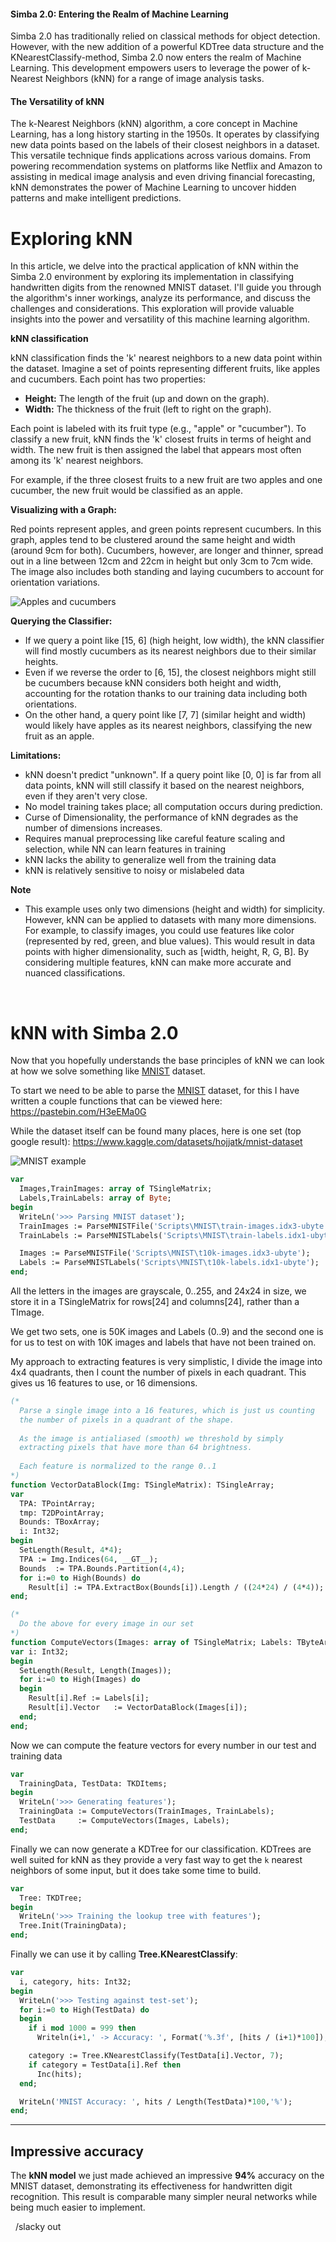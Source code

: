 #### Simba 2.0: Entering the Realm of Machine Learning
Simba 2.0 has traditionally relied on classical methods for object detection. However, with the new addition of a powerful KDTree data structure and the KNearestClassify-method, Simba 2.0 now enters the realm of Machine Learning. This development empowers users to leverage the power of k-Nearest Neighbors (kNN) for a range of image analysis tasks. 

#### The Versatility of kNN 
The k-Nearest Neighbors (kNN) algorithm, a core concept in Machine Learning, has a long history starting in the 1950s. It operates by classifying new data points based on the labels of their closest neighbors in a dataset. 
This versatile technique finds applications across various domains. From powering recommendation systems on platforms like Netflix and Amazon to assisting in medical image analysis and even driving financial forecasting, kNN demonstrates the power of Machine Learning to uncover hidden patterns and make intelligent predictions. 

# Exploring kNN
In this article, we delve into the practical application of kNN within the Simba 2.0 environment by exploring its implementation in classifying handwritten digits from the renowned MNIST dataset. I'll guide you through the algorithm's inner workings, analyze its performance, and discuss the challenges and considerations. This exploration will provide valuable insights into the power and versatility of this machine learning algorithm.


**kNN classification**

kNN classification finds the 'k' nearest neighbors to a new data point within the dataset. Imagine a set of points representing different fruits, like apples and cucumbers. Each point has two properties:

-   **Height:** The length of the fruit (up and down on the graph).
-   **Width:** The thickness of the fruit (left to right on the graph).

Each point is labeled with its fruit type (e.g., "apple" or "cucumber"). To classify a new fruit, kNN finds the 'k' closest fruits in terms of height and width. The new fruit is then assigned the label that appears most often among its 'k' nearest neighbors.

For example, if the three closest fruits to a new fruit are two apples and one cucumber, the new fruit would be classified as an apple.

**Visualizing with a Graph:**

Red points represent apples, and green points represent cucumbers. In this graph, apples tend to be clustered around the same height and width (around 9cm for both). Cucumbers, however, are longer and thinner, spread out in a line between 12cm and 22cm in height but only 3cm to 7cm wide. The image also includes both standing and laying cucumbers to account for orientation variations.

![Apples and cucumbers](https://github.com/user-attachments/assets/b5e39ab7-a450-465e-a8c3-45fb4116eb6f)


**Querying the Classifier:**

- If we query a point like [15, 6] (high height, low width), the kNN classifier will find mostly cucumbers as its nearest neighbors due to their similar heights.
- Even if we reverse the order to [6, 15], the closest neighbors might still be cucumbers because kNN considers both height and width, accounting for the rotation thanks to our training data including both orientations.
- On the other hand, a query point like [7, 7] (similar height and width) would likely have apples as its nearest neighbors, classifying the new fruit as an apple.

**Limitations:**

- kNN doesn't predict "unknown". If a query point like [0, 0] is far from all data points, kNN will still classify it based on the nearest neighbors, even if they aren't very close.
- No model training takes place; all computation occurs during prediction.
- Curse of Dimensionality, the performance of kNN degrades as the number of dimensions increases.
- Requires manual preprocessing like careful feature scaling and selection, while NN can learn features in training
- kNN lacks the ability to generalize well from the training data
- kNN is relatively sensitive to noisy or mislabeled data

**Note**

- This example uses only two dimensions (height and width) for simplicity. However, kNN can be applied to datasets with many more dimensions. For example, to classify images, you could use features like color (represented by red, green, and blue values). This would result in data points with higher dimensionality, such as [width, height, R, G, B]. By considering multiple features, kNN can make more accurate and nuanced classifications.

&nbsp;

# kNN with Simba 2.0
Now that you hopefully understands the base principles of kNN we can look at how we solve something like [MNIST](https://yann.lecun.com/exdb/mnist/)  dataset.

To start we need to be able to parse the [MNIST](https://yann.lecun.com/exdb/mnist/) dataset, for this I have written a couple functions that can be viewed here: https://pastebin.com/H3eEMa0G

While the dataset itself can be found many places, here is one set (top google result): https://www.kaggle.com/datasets/hojjatk/mnist-dataset

![MNIST example](https://github.com/user-attachments/assets/47474ea4-36ea-4e40-a4a9-ebfc1a724517)


```pascal
var
  Images,TrainImages: array of TSingleMatrix;
  Labels,TrainLabels: array of Byte;
begin
  WriteLn('>>> Parsing MNIST dataset');
  TrainImages := ParseMNISTFile('Scripts\MNIST\train-images.idx3-ubyte');
  TrainLabels := ParseMNISTLabels('Scripts\MNIST\train-labels.idx1-ubyte');

  Images := ParseMNISTFile('Scripts\MNIST\t10k-images.idx3-ubyte');
  Labels := ParseMNISTLabels('Scripts\MNIST\t10k-labels.idx1-ubyte');
end; 
```

All the letters in the images are grayscale, 0..255, and 24x24 in size, we store it in a TSingleMatrix for rows[24] and columns[24], rather than a TImage. 

We get two sets, one is 50K images and Labels (0..9) and the second one is for us to test on with 10K images and labels that have not been trained on.

My approach to extracting features is very simplistic, I divide the image into 4x4 quadrants, then I count the number of pixels in each quadrant. This gives us 16 features to use, or 16 dimensions. 

```pascal
(*
  Parse a single image into a 16 features, which is just us counting
  the number of pixels in a quadrant of the shape.
  
  As the image is antialiased (smooth) we threshold by simply
  extracting pixels that have more than 64 brightness.
  
  Each feature is normalized to the range 0..1
*) 
function VectorDataBlock(Img: TSingleMatrix): TSingleArray;
var
  TPA: TPointArray;
  tmp: T2DPointArray;
  Bounds: TBoxArray;
  i: Int32;
begin
  SetLength(Result, 4*4);
  TPA := Img.Indices(64, __GT__);
  Bounds  := TPA.Bounds.Partition(4,4);
  for i:=0 to High(Bounds) do
    Result[i] := TPA.ExtractBox(Bounds[i]).Length / ((24*24) / (4*4));
end;

(* 
  Do the above for every image in our set
*)
function ComputeVectors(Images: array of TSingleMatrix; Labels: TByteArray): TKDItems;
var i: Int32;
begin
  SetLength(Result, Length(Images));
  for i:=0 to High(Images) do
  begin
    Result[i].Ref := Labels[i];
    Result[i].Vector   := VectorDataBlock(Images[i]);
  end;
end; 
```

Now we can compute the feature vectors for every number in our test and training data

```pascal
var
  TrainingData, TestData: TKDItems;
begin
  WriteLn('>>> Generating features');
  TrainingData := ComputeVectors(TrainImages, TrainLabels);
  TestData     := ComputeVectors(Images, Labels);
end;  
```

Finally we can now generate a KDTree for our classification. KDTrees are well suited for kNN as they provide a very fast way to get the `k` nearest neighbors of some input, but it does take some time to build.

```pascal
var
  Tree: TKDTree;
begin
  WriteLn('>>> Training the lookup tree with features');
  Tree.Init(TrainingData);
end; 
```

Finally we can use it by calling **Tree.KNearestClassify**:

```pascal
var
  i, category, hits: Int32;
begin
  WriteLn('>>> Testing against test-set');
  for i:=0 to High(TestData) do
  begin
    if i mod 1000 = 999 then
      Writeln(i+1,' -> Accuracy: ', Format('%.3f', [hits / (i+1)*100]),'%');

    category := Tree.KNearestClassify(TestData[i].Vector, 7);
    if category = TestData[i].Ref then
      Inc(hits);
  end;

  WriteLn('MNIST Accuracy: ', hits / Length(TestData)*100,'%');
end; 
```

----

## Impressive accuracy 
The **kNN model** we just made achieved an impressive **94%** accuracy on the MNIST dataset, demonstrating its effectiveness for handwritten digit recognition. This result is comparable many simpler neural networks while being much easier to implement.

&nbsp;
/slacky out
